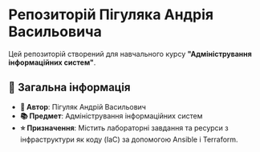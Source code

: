 # Репозиторій Пігуляка Андрія Васильовича

Цей репозиторій створений для навчального курсу **"Адміністрування інформаційних систем"**.

## 🔷 Загальна інформація
- **👤 Автор**: Пігуляк Андрій Васильович
- **📚 Предмет**: Адміністрування інформаційних систем
- **⭐ Призначення**: Містить лабораторні завдання та ресурси з інфраструктури як коду (IaC) за допомогою Ansible і Terraform.